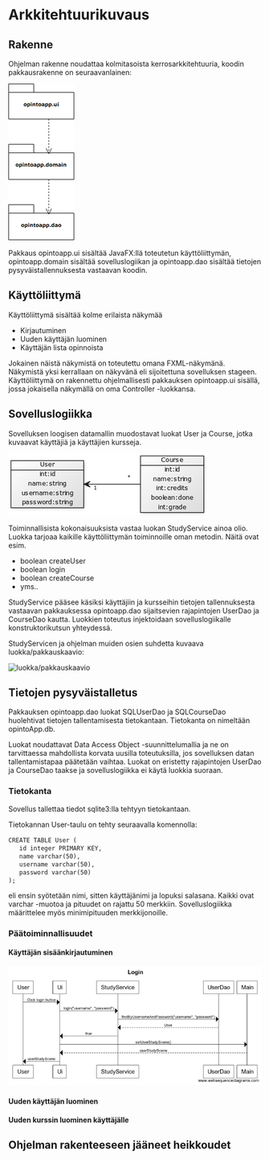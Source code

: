 # Arkkitehtuurikuvaus

## Rakenne

Ohjelman rakenne noudattaa kolmitasoista kerrosarkkitehtuuria, koodin pakkausrakenne on seuraavanlainen:

![pakkausrakenne](https://github.com/mikkolei/otm-harjoitustyo/blob/master/dokumentointi/kuvat/Pakkausrakenne.png)

Pakkaus opintoapp.ui sisältää JavaFX:llä toteutetun käyttöliittymän, opintoapp.domain sisältää sovelluslogiikan ja opintoapp.dao sisältää tietojen pysyväistallennuksesta vastaavan koodin.

## Käyttöliittymä

Käyttöliittymä sisältää kolme erilaista näkymää

* Kirjautuminen
* Uuden käyttäjän luominen
* Käyttäjän lista opinnoista

Jokainen näistä näkymistä on toteutettu omana FXML-näkymänä. Näkymistä yksi kerrallaan on näkyvänä eli sijoitettuna sovelluksen stageen. Käyttöliittymä on rakennettu ohjelmallisesti pakkauksen opintoapp.ui sisällä, jossa jokaisella näkymällä on oma Controller -luokkansa.

## Sovelluslogiikka

Sovelluksen loogisen datamallin muodostavat luokat User ja Course, jotka kuvaavat käyttäjiä ja käyttäjien kursseja.

![Luokkakaavio](https://github.com/mikkolei/otm-harjoitustyo/blob/master/dokumentointi/kuvat/luokkakaavio.png)

Toiminnallisista kokonaisuuksista vastaa luokan StudyService ainoa olio. Luokka tarjoaa kaikille käyttöliittymän toiminnoille oman metodin. Näitä ovat esim.

* boolean createUser
* boolean login
* boolean createCourse
* yms.. 

StudyService pääsee käsiksi käyttäjiin ja kursseihin tietojen tallennuksesta vastaavan pakkauksessa opintoapp.dao sijaitsevien rajapintojen UserDao ja CourseDao kautta. Luokkien toteutus injektoidaan sovelluslogiikalle konstruktorikutsun yhteydessä.

StudyServicen ja ohjelman muiden osien suhdetta kuvaava luokka/pakkauskaavio:

![luokka/pakkauskaavio](https://github.com/mikkolei/otm-harjoitustyo/blob/master/dokumentointi/kuvat/luokka_pakkauskaavio.png)
## Tietojen pysyväistalletus

Pakkauksen opintoapp.dao luokat SQLUserDao ja SQLCourseDao huolehtivat tietojen tallentamisesta tietokantaan. Tietokanta on nimeltään opintoApp.db.

Luokat noudattavat Data Access Object -suunnittelumallia ja ne on tarvittaessa mahdollista korvata uusilla toteutuksilla, jos sovelluksen datan tallentamistapaa päätetään vaihtaa. Luokat on eristetty rajapintojen UserDao ja CourseDao taakse ja sovelluslogiikka ei käytä luokkia suoraan. 

### Tietokanta

Sovellus tallettaa tiedot sqlite3:lla tehtyyn tietokantaan.

Tietokannan User-taulu on tehty seuraavalla komennolla:
```
CREATE TABLE User (
   id integer PRIMARY KEY,
   name varchar(50),
   username varchar(50),
   password varchar(50)
);
```
eli ensin syötetään nimi, sitten käyttäjänimi ja lopuksi salasana. Kaikki ovat varchar -muotoa ja pituudet on rajattu 50 merkkiin. Sovelluslogiikka määrittelee myös minimipituuden merkkijonoille.

### Päätoiminnallisuudet

#### Käyttäjän sisäänkirjautuminen

![loginsekvenssikaavio](https://github.com/mikkolei/otm-harjoitustyo/blob/master/dokumentointi/kuvat/login.png)

#### Uuden käyttäjän luominen

#### Uuden kurssin luominen käyttäjälle


## Ohjelman rakenteeseen jääneet heikkoudet

